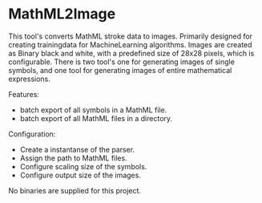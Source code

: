 # MathML2Image
This tool's converts MathML stroke data to images. Primarily designed for creating trainingdata for MachineLearning algorithms.
Images are created as Binary black and white, with a predefined size of 28x28 pixels, which is configurable. 
There is two tool's one for generating images of single symbols, and one tool for generating images of entire mathematical expressions.

Features:
- batch export of all symbols in a MathML file.
- batch export of all MathML files in a directory.

Configuration:
- Create a instantanse of the parser.
- Assign the path to MathML files.
- Configure scaling size of the symbols.
- Configure output size of the images.

No binaries are supplied for this project.
